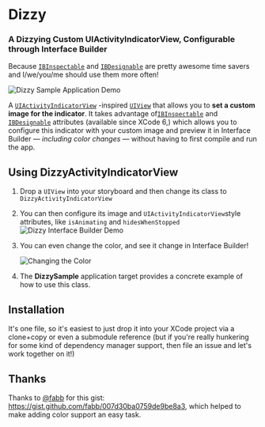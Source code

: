 # Dizzy

### A Dizzying Custom UIActivityIndicatorView, Configurable through Interface Builder

Because [`IBInspectable`](https://developer.apple.com/library/ios/recipes/xcode_help-IB_objects_media/Chapters/CreatingaLiveViewofaCustomObject.html) and [`IBDesignable`](https://developer.apple.com/library/ios/recipes/xcode_help-IB_objects_media/Chapters/CreatingaLiveViewofaCustomObject.html) are pretty awesome time savers and I/we/you/me should use them more often!

![Dizzy Sample Application Demo](https://cloud.githubusercontent.com/assets/517428/16718482/4d6d981c-46d5-11e6-8bc5-78161ec476ab.gif)

A [`UIActivityIndicatorView`](https://developer.apple.com/library/ios/documentation/UIKit/Reference/UIActivityIndicatorView_Class/) -inspired [`UIView`](https://developer.apple.com/library/ios/documentation/UIKit/Reference/UIView_Class/index.html#//apple_ref/occ/cl/UIView) that allows you to __set a custom image for the indicator__. It takes advantage of[`IBInspectable`](https://developer.apple.com/library/ios/recipes/xcode_help-IB_objects_media/Chapters/CreatingaLiveViewofaCustomObject.html) and [`IBDesignable`](https://developer.apple.com/library/ios/recipes/xcode_help-IB_objects_media/Chapters/CreatingaLiveViewofaCustomObject.html) attributes (available since XCode 6,) which allows you to configure this indicator with your custom image and preview it in Interface Builder — _including color changes_ —  without having to first compile and run the app.

## Using DizzyActivityIndicatorView

1. Drop a `UIView` into your storyboard and then change its class to `DizzyActivityIndicatorView`
2. You can then configure its image and `UIActivityIndicatorView`style attributes, like `isAnimating` and `hidesWhenStopped` 
    ![Dizzy Interface Builder Demo](https://cloud.githubusercontent.com/assets/517428/16718279/6fad2020-46d3-11e6-84be-8f5e5ca374ff.gif)

3. You can even change the color, and see it change in Interface Builder!

    ![Changing the Color](https://cloud.githubusercontent.com/assets/517428/16721667/dd9e3048-46f5-11e6-96e4-77193eaff904.gif)

4. The __DizzySample__ application target provides a concrete example of how to use this class.

## Installation

It's one file, so it's easiest to just drop it into your XCode project via a clone+copy or even a submodule reference (but if you're really hunkering for some kind of dependency manager support, then file an issue and let's work together on it!)

## Thanks

Thanks to [@fabb](https://github.com/fabb) for this gist: <https://gist.github.com/fabb/007d30ba0759de9be8a3>, which helped to make adding color support an easy task.
